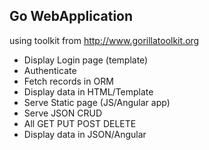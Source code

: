 ## Go WebApplication 
using toolkit from 
http://www.gorillatoolkit.org

- Display Login page (template)
- Authenticate
- Fetch records in ORM
- Display data in HTML/Template
- Serve Static page (JS/Angular app)
- Serve JSON CRUD
- All GET PUT POST DELETE
- Display data in JSON/Angular